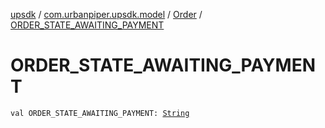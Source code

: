 [upsdk](../../index.md) / [com.urbanpiper.upsdk.model](../index.md) / [Order](index.md) / [ORDER_STATE_AWAITING_PAYMENT](./-o-r-d-e-r_-s-t-a-t-e_-a-w-a-i-t-i-n-g_-p-a-y-m-e-n-t.md)

# ORDER_STATE_AWAITING_PAYMENT

`val ORDER_STATE_AWAITING_PAYMENT: `[`String`](https://kotlinlang.org/api/latest/jvm/stdlib/kotlin/-string/index.html)